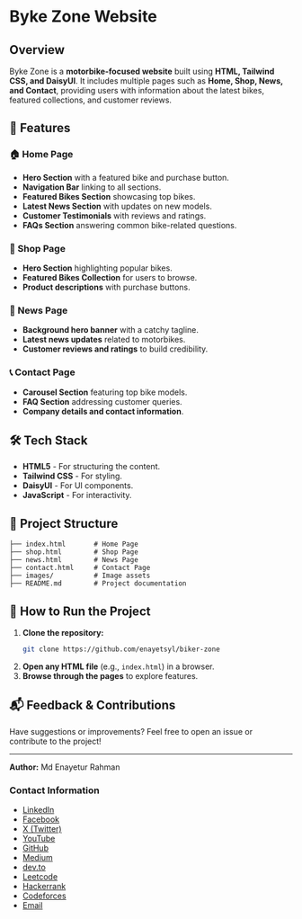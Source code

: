 # Byke Zone Website

## Overview
Byke Zone is a **motorbike-focused website** built using **HTML, Tailwind CSS, and DaisyUI**. It includes multiple pages such as **Home, Shop, News, and Contact**, providing users with information about the latest bikes, featured collections, and customer reviews.

## 🚀 Features
### 🏠 Home Page
- **Hero Section** with a featured bike and purchase button.
- **Navigation Bar** linking to all sections.
- **Featured Bikes Section** showcasing top bikes.
- **Latest News Section** with updates on new models.
- **Customer Testimonials** with reviews and ratings.
- **FAQs Section** answering common bike-related questions.

### 🏪 Shop Page
- **Hero Section** highlighting popular bikes.
- **Featured Bikes Collection** for users to browse.
- **Product descriptions** with purchase buttons.

### 📰 News Page
- **Background hero banner** with a catchy tagline.
- **Latest news updates** related to motorbikes.
- **Customer reviews and ratings** to build credibility.

### 📞 Contact Page
- **Carousel Section** featuring top bike models.
- **FAQ Section** addressing customer queries.
- **Company details and contact information**.

## 🛠️ Tech Stack
- **HTML5** - For structuring the content.
- **Tailwind CSS** - For styling.
- **DaisyUI** - For UI components.
- **JavaScript** - For interactivity.

## 📂 Project Structure
```
├── index.html       # Home Page
├── shop.html        # Shop Page
├── news.html        # News Page
├── contact.html     # Contact Page
├── images/          # Image assets
├── README.md        # Project documentation
```

## 🔧 How to Run the Project
1. **Clone the repository:**
   ```sh
   git clone https://github.com/enayetsyl/biker-zone
   ```
2. **Open any HTML file** (e.g., `index.html`) in a browser.
3. **Browse through the pages** to explore features.

## 📬 Feedback & Contributions
Have suggestions or improvements? Feel free to open an issue or contribute to the project!

---
**Author:** Md Enayetur Rahman

### Contact Information
- [LinkedIn](https://www.linkedin.com/in/md-enayetur-rahman/)
- [Facebook](https://www.facebook.com/profile.php?id=100094416483981)
- [X (Twitter)](https://x.com/enayetu_syl)
- [YouTube](https://www.youtube.com/@MdEnayeturRahman)
- [GitHub](https://github.com/enayetsyl/)
- [Medium](https://medium.com/@enayetflweb)
- [dev.to](https://dev.to/md_enayeturrahman_2560e3)
- [Leetcode](https://leetcode.com/u/XTl7hvNPIc/)
- [Hackerrank](https://www.hackerrank.com/profile/enayetflweb)
- [Codeforces](https://codeforces.com/profile/enayetsyl)
- [Email](mailto:enayetflweb@gmail.com)